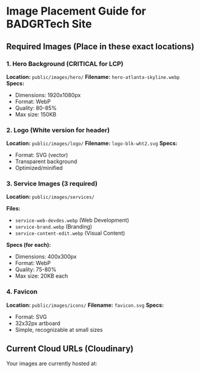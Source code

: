 # Image Placement Guide for BADGRTech Site

## Required Images (Place in these exact locations)

### 1. Hero Background (CRITICAL for LCP)
**Location:** `public/images/hero/`
**Filename:** `hero-atlanta-skyline.webp`
**Specs:** 
- Dimensions: 1920x1080px
- Format: WebP
- Quality: 80-85%
- Max size: 150KB

### 2. Logo (White version for header)
**Location:** `public/images/logo/`
**Filename:** `logo-blk-wht2.svg`
**Specs:**
- Format: SVG (vector)
- Transparent background
- Optimized/minified

### 3. Service Images (3 required)
**Location:** `public/images/services/`

**Files:**
- `service-web-devdes.webp` (Web Development)
- `service-brand.webp` (Branding)
- `service-content-edit.webp` (Visual Content)

**Specs (for each):**
- Dimensions: 400x300px
- Format: WebP
- Quality: 75-80%
- Max size: 20KB each

### 4. Favicon
**Location:** `public/images/icons/`
**Filename:** `favicon.svg`
**Specs:**
- Format: SVG
- 32x32px artboard
- Simple, recognizable at small sizes

## Current Cloud URLs (Cloudinary)
Your images are currently hosted at:
